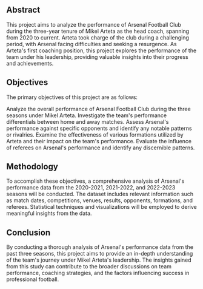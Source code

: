 ## Abstract
This project aims to analyze the performance of Arsenal Football Club during the three-year tenure of Mikel Arteta as the head coach, spanning from 2020 to current. Arteta took charge of the club during a challenging period, with Arsenal facing difficulties and seeking a resurgence. As Arteta's first coaching position, this project explores the performance of the team under his leadership, providing valuable insights into their progress and achievements.

## Objectives
The primary objectives of this project are as follows:

Analyze the overall performance of Arsenal Football Club during the three seasons under Mikel Arteta.
Investigate the team's performance differentials between home and away matches.
Assess Arsenal's performance against specific opponents and identify any notable patterns or rivalries.
Examine the effectiveness of various formations utilized by Arteta and their impact on the team's performance.
Evaluate the influence of referees on Arsenal's performance and identify any discernible patterns.

## Methodology
To accomplish these objectives, a comprehensive analysis of Arsenal's performance data from the 2020-2021, 2021-2022, and 2022-2023 seasons will be conducted. The dataset includes relevant information such as match dates, competitions, venues, results, opponents, formations, and referees. Statistical techniques and visualizations will be employed to derive meaningful insights from the data.

## Conclusion
By conducting a thorough analysis of Arsenal's performance data from the past three seasons, this project aims to provide an in-depth understanding of the team's journey under Mikel Arteta's leadership. The insights gained from this study can contribute to the broader discussions on team performance, coaching strategies, and the factors influencing success in professional football.
